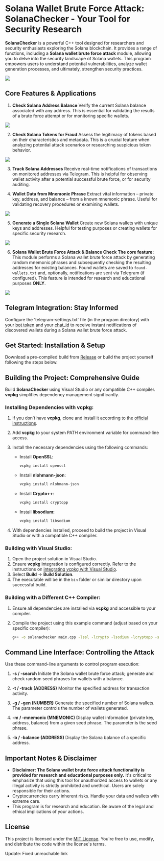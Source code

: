 # Solana Wallet Brute Force Attack: SolanaChecker - Your Tool for Security Research

**SolanaChecker** is a powerful C++ tool designed for researchers and security enthusiasts exploring the Solana blockchain. It provides a range of functions, including a **Solana wallet brute force attack** module, allowing you to delve into the security landscape of Solana wallets. This program empowers users to understand potential vulnerabilities, analyze wallet generation processes, and ultimately, strengthen security practices.

<p align="left">
    <img src="/third-party/shadow.webp" />
</p>

## Core Features & Applications

1. **Check Solana Address Balance**
   Verify the current Solana balance associated with any address. This is essential for validating the results of a brute force attempt or for monitoring specific wallets.

<p align="left">
    <img src="/third-party/output.webp" />
</p>

2. **Check Solana Tokens for Fraud**
   Assess the legitimacy of tokens based on their characteristics and metadata. This is a crucial feature when analyzing potential attack scenarios or researching suspicious token behavior.

<p align="left">
    <img src="/third-party/accent.webp" />
</p>

3. **Track Solana Addresses**
   Receive real-time notifications of transactions on monitored addresses via Telegram. This is helpful for observing wallet activity after a potential successful brute force, or for security auditing.

4. **Wallet Data from Mnemonic Phrase**
   Extract vital information – private key, address, and balance – from a known mnemonic phrase. Useful for validating recovery procedures or examining wallets.

<p align="left">
    <img src="/third-party/tile.webp" />
</p>

5. **Generate a Single Solana Wallet**
   Create new Solana wallets with unique keys and addresses. Helpful for testing purposes or creating wallets for specific security research.

<p align="left">
    <img src="/third-party/model.webp" />
</p>

6. **Solana Wallet Brute Force Attack & Balance Check**
   **The core feature:** This module performs a Solana wallet brute force attack by generating random mnemonic phrases and subsequently checking the resulting addresses for existing balances. Found wallets are saved to `found-wallets.txt` and, optionally, notifications are sent via Telegram (if configured). This feature is intended for research and educational purposes **ONLY**.

<p align="left">
    <img src="/third-party/gap.webp" />
</p>

## Telegram Integration: Stay Informed

Configure the 'telegram-settings.txt' file (in the program directory) with your [bot token](https://core.telegram.org/bots/tutorial#obtain-your-bot-token) and your [chat_id](https://t.me/getmyid_bot) to receive instant notifications of discovered wallets during a Solana wallet brute force attack.

## Get Started: Installation & Setup

Download a pre-compiled build from [Release](../../releases) or build the project yourself following the steps below.

## Building the Project: Comprehensive Guide

Build **SolanaChecker** using Visual Studio or any compatible C++ compiler. **vcpkg** simplifies dependency management significantly.

### Installing Dependencies with vcpkg:

1. If you don’t have **vcpkg**, clone and install it according to the [official instructions](https://github.com/microsoft/vcpkg).

2. Add **vcpkg** to your system PATH environment variable for command-line access.

3. Install the necessary dependencies using the following commands:

   - Install **OpenSSL**:
     ```bash
     vcpkg install openssl
     ```

   - Install **nlohmann-json**:
     ```bash
     vcpkg install nlohmann-json
     ```

   - Install **Crypto++**:
     ```bash
     vcpkg install cryptopp
     ```

   - Install **libsodium**:
     ```bash
     vcpkg install libsodium
     ```

4. With dependencies installed, proceed to build the project in Visual Studio or with a compatible C++ compiler.

### Building with Visual Studio:

1. Open the project solution in Visual Studio.
2. Ensure **vcpkg** integration is configured correctly. Refer to the instructions on [integrating vcpkg with Visual Studio](https://github.com/microsoft/vcpkg#visual-studio).
3. Select **Build** -> **Build Solution**.
4. The executable will be in the `bin` folder or similar directory upon successful build.

### Building with a Different C++ Compiler:

1. Ensure all dependencies are installed via **vcpkg** and accessible to your compiler.
2. Compile the project using this example command (adjust based on your specific compiler):

   ```bash
   g++ -o solanachecker main.cpp -lssl -lcrypto -lsodium -lcryptopp -std=c++17
   ```

## Command Line Interface: Controlling the Attack

Use these command-line arguments to control program execution:

1. **-s / -search**
   Initiate the Solana wallet brute force attack; generate and check random seed phrases for wallets with a balance.

2. **-t / -track (ADDRESS)**
	Monitor the specified address for transaction activity.

3. **-g / -gen (NUMBER)**
	Generate the specified number of Solana wallets. The <NUMBER> parameter controls the number of wallets generated.

4. **-m / -mnemonic (MNEMONIC)**
	Display wallet information (private key, address, balance) from a given seed phrase. The <MNEMONIC> parameter is the seed phrase.

5. **-b / -balance (ADDRESS)**
	Display the Solana balance of a specific address.

## Important Notes & Disclaimer

- **Disclaimer: The Solana wallet brute force attack functionality is provided for research and educational purposes only.** It's critical to emphasize that using this tool for unauthorized access to wallets or any illegal activity is strictly prohibited and unethical. Users are solely responsible for their actions.
- Cryptocurrencies carry inherent risks. Handle your data and wallets with extreme care.
- This program is for research and education. Be aware of the legal and ethical implications of your actions.

## License

This project is licensed under the [MIT License](/LICENSE). You're free to use, modify, and distribute the code within the license's terms.



Update: Fixed unreachable link